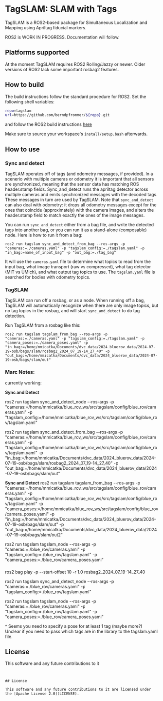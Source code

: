 # TagSLAM: SLAM with Tags

TagSLAM is a ROS2-based package for Simultaneous Localization and
Mapping using Apriltag fiducial markers.

ROS2 is WORK IN PROGRESS. Documentation will follow.

## Platforms supported

At the moment TagSLAM requires ROS2 Rolling/Jazzy or newer.
Older versions of ROS2 lack some important rosbag2 features.

## How to build

The build instructions follow the standard procedure for ROS2. Set the following shell variables:

```bash
repo=tagslam
url=https://github.com/berndpfrommer/${repo}.git
```

and follow the ROS2 build instructions [here](https://github.com/ros-misc-utilities/.github/blob/master/docs/build_ros_repository.md)

Make sure to source your workspace's ``install/setup.bash`` afterwards.


## How to use


### Sync and detect

TagSLAM operates off of tags (and odometry messages, if provided). In a scenerio with multiple cameras or odometry it is important
that all sensors are synchronized, meaning that the sensor data has matching ROS header.stamp fields.
Sync_and_detect runs the apriltag detector across multiple cameras and emits synchronized messages with the decoded tags.
These messages in turn are used by TagSLAM. Note that ``sync_and_detect`` can also deal with odometry:
it drops all odometry messages except for the ones that coincide (approximately) with the camera images, and alters the header.stamp
field to match exactly the ones of the image messages.

You can run ``sync_and_detect`` either from a bag file, and write the
detected tags into another bag, or you can run it as a stand-alone (composable) node.
Here is how to run it from a bag:
```
ros2 run tagslam sync_and_detect_from_bag --ros-args -p "cameras:=./cameras.yaml" -p "tagslam_config:=./tagslam.yaml" -p "in_bag:=name_of_input_bag" -p "out_bag:=./tag_bag"
```
It will use the ``cameras.yaml`` file to determine what topics to read from the input bag, what image transport (raw vs compressed), what tag detector
(MIT vs UMich), and what output tag topics to use. The ``tagslam.yaml`` file is searched for bodies with odometry topics.

### TagSLAM

TagSLAM can run off a rosbag, or as a node. When running off a bag, TagSLAM will automatically recognize when there are only
image topics, but no tag topics in the rosbag, and will start ``sync_and_detect`` to do tag detection.

Run TagSLAM from a rosbag like this:
```
ros2 run tagslam tagslam_from_bag --ros-args -p "cameras:=./cameras.yaml" -p "tagslam_config:=./tagslam.yaml" -p "camera_poses:=./camera_poses.yaml" -p "in_bag:=/home/mmicatka/Documents/dvc_data/2024_bluerov_data/2024-07-19-osb/bags/slam/rosbag2_2024_07_19-14_27_40" -p "out_bag:=/home/mmicatka/Documents/dvc_data/2024_bluerov_data/2024-07-19-osb/bags/slam/out"
```

### Marc Notes:
currently working: 

**Sync and Detect**

ros2 run tagslam sync_and_detect_node --ros-args -p "cameras:=/home/mmicatka/blue_rov_ws/src/tagslam/config/blue_rov/cameras.yaml" -p "tagslam_config:=/home/mmicatka/blue_rov_ws/src/tagslam/config/blue_rov/tagslam.yaml" 


ros2 run tagslam sync_and_detect_from_bag --ros-args -p "cameras:=/home/mmicatka/blue_rov_ws/src/tagslam/config/blue_rov/cameras.yaml" -p "tagslam_config:=/home/mmicatka/blue_rov_ws/src/tagslam/config/blue_rov/tagslam.yaml" -p "in_bag:=/home/mmicatka/Documents/dvc_data/2024_bluerov_data/2024-07-19-osb/bags/slam/rosbag2_2024_07_19-14_27_40" -p "out_bag:=/home/mmicatka/Documents/dvc_data/2024_bluerov_data/2024-07-19-osb/bags/slam/out"

**Sync and Detect**
ros2 run tagslam tagslam_from_bag --ros-args -p "cameras:=/home/mmicatka/blue_rov_ws/src/tagslam/config/blue_rov/cameras.yaml" -p "tagslam_config:=/home/mmicatka/blue_rov_ws/src/tagslam/config/blue_rov/tagslam.yaml" -p "camera_poses:=/home/mmicatka/blue_rov_ws/src/tagslam/config/blue_rov/camera_poses.yaml" -p "in_bag:=/home/mmicatka/Documents/dvc_data/2024_bluerov_data/2024-07-19-osb/bags/slam/out" -p "out_bag:=/home/mmicatka/Documents/dvc_data/2024_bluerov_data/2024-07-19-osb/bags/slam/out2"

ros2 run tagslam tagslam_node --ros-args -p "cameras:=./blue_rov/cameras.yaml" -p "tagslam_config:=./blue_rov/tagslam.yaml" -p "camera_poses:=./blue_rov/camera_poses.yaml" 


### 
ros2 bag play -p --start-offset 10 -r 1.0 rosbag2_2024_07_19-14_27_40

ros2 run tagslam sync_and_detect_node --ros-args -p "cameras:=./blue_rov/cameras.yaml" -p "tagslam_config:=./blue_rov/tagslam.yaml"

ros2 run tagslam tagslam_node --ros-args -p "cameras:=./blue_rov/cameras.yaml" -p "tagslam_config:=./blue_rov/tagslam.yaml" -p "camera_poses:=./blue_rov/camera_poses.yaml" 

^ Seems you need to specify a pose for at least 1 tag (maybe more?)
Unclear if you need to pass which tags are in the library to the tagslam.yaml file.

## License

This software and any future contributions to it 
```


## License

This software and any future contributions to it are licensed under
the [Apache License 2.0](LICENSE).
